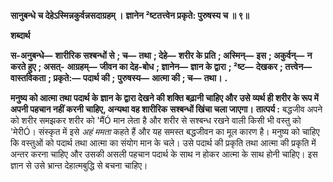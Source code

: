 **सानुबन्धे च देहेऽस्मिन्नकुर्वन्नसदाग्रहम् ।** **ज्ञानेन ²ष्टतत्त्वेन प्रकृते: पुरुषस्य च ॥ ९॥** 

**शब्दार्थ** 

**स-अनुबन्धे—** **शारीरिक सश्बन्धों से** **; च—** **तथा** **; देहे—** **शरीर के प्रति** **; अस्मिन्—** **इस** **; अकुर्वन्—** **न करते हुए** **; असत्-** **आग्रहम्—** **जीवन का देह-बोध** **; ज्ञानेन—** **ज्ञान के द्वारा** **; ²ष्ट—** **देखकर** **; तत्त्वेन—** **वास्तविकता** **; प्रकृते:—** **पदार्थ की** **;** **पुरुषस्य—** **आत्मा की** **; च—** **तथा।** **.** 

**मनुष्य को आत्मा तथा पदार्थ के ज्ञान के द्वारा देखने की शक्ति बढ़ानी चाहिए और** **उसे व्यर्थ ही शरीर के रूप में अपनी पहचान नहीं करनी चाहिए, अन्यथा वह शारीरिक** **सश्बन्धों खिंचा चला जाएगा।** **तात्पर्य :** बद्धजीव अपने को शरीर समझकर शरीर को 'मैंÓ मान लेता है और शरीर से सश्बन्ध रखने वाली किसी भी वस्तु को 'मेरीÓ। संस्कृत में इसे *अहं ममता* कहते हैं और यह समस्त बद्धजीवन का मूल कारण है। मनुष्य को चाहिए कि वस्तुओं को पदार्थ तथा आत्मा का संयोग मान के चले। उसे पदार्थ की प्रकृति तथा आत्मा की प्रकृति में अन्तर करना चाहिए और उसकी असली पहचान पदार्थ के साथ न होकर आत्मा के साथ होनी चाहिए। इस ज्ञान से उसे भ्रान्त देहात्मबुद्धि से बचना चाहिए।  